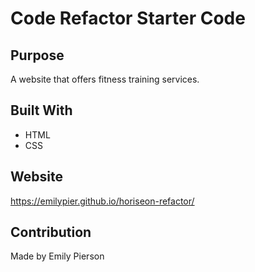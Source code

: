 # Code Refactor Starter Code

## Purpose
A website that offers fitness training services. 

## Built With
* HTML
* CSS

## Website
https://emilypier.github.io/horiseon-refactor/

## Contribution
Made by Emily Pierson
